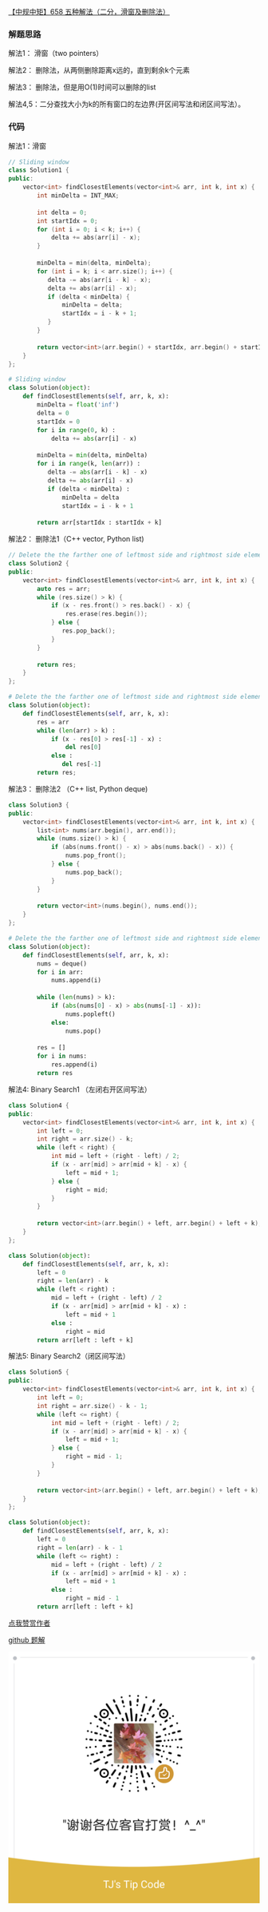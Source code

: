 [【中规中矩】658 五种解法（二分，滑窗及删除法）](https://leetcode-cn.com/problems/find-k-closest-elements/solution/zhong-gui-zhong-ju-san-chong-jie-fa-er-fen-hua-chu/)

### 解题思路
解法1： 滑窗（two pointers）

解法2： 删除法，从两侧删除距离x远的，直到剩余k个元素

解法3： 删除法，但是用O(1)时间可以删除的list<int>

解法4,5：二分查找大小为k的所有窗口的左边界(开区间写法和闭区间写法）。

### 代码
解法1：滑窗
```cpp []
// Sliding window
class Solution1 {
public:
    vector<int> findClosestElements(vector<int>& arr, int k, int x) {
        int minDelta = INT_MAX;

        int delta = 0;
        int startIdx = 0;
        for (int i = 0; i < k; i++) {
            delta += abs(arr[i] - x);
        }

        minDelta = min(delta, minDelta);
        for (int i = k; i < arr.size(); i++) {
           delta -= abs(arr[i - k] - x); 
           delta += abs(arr[i] - x);
           if (delta < minDelta) {
               minDelta = delta;
               startIdx = i - k + 1;
           }
        }

        return vector<int>(arr.begin() + startIdx, arr.begin() + startIdx + k);
    }
};
```
```python []
# Sliding window
class Solution(object):
    def findClosestElements(self, arr, k, x):
        minDelta = float('inf')
        delta = 0
        startIdx = 0
        for i in range(0, k) :
            delta += abs(arr[i] - x)

        minDelta = min(delta, minDelta)
        for i in range(k, len(arr)) :
           delta -= abs(arr[i - k] - x) 
           delta += abs(arr[i] - x)
           if (delta < minDelta) :
               minDelta = delta
               startIdx = i - k + 1

        return arr[startIdx : startIdx + k]
```

解法2： 删除法1（C++ vector, Python list)
```cpp []
// Delete the the farther one of leftmost side and rightmost side element until k left
class Solution2 {
public:
    vector<int> findClosestElements(vector<int>& arr, int k, int x) {
        auto res = arr;
        while (res.size() > k) {
            if (x - res.front() > res.back() - x) {
                res.erase(res.begin());
            } else {
               res.pop_back();
            }
        }

        return res;
    }
};
```

```python []
# Delete the the farther one of leftmost side and rightmost side element until k left
class Solution(object):
    def findClosestElements(self, arr, k, x):
        res = arr
        while (len(arr) > k) :
            if (x - res[0] > res[-1] - x) :
                del res[0]
            else :
               del res[-1]
        return res;
```

解法3： 删除法2 （C++ list, Python deque)
```cpp []
class Solution3 {
public:
    vector<int> findClosestElements(vector<int>& arr, int k, int x) {
        list<int> nums(arr.begin(), arr.end());
        while (nums.size() > k) {
            if (abs(nums.front() - x) > abs(nums.back() - x)) {
                nums.pop_front();
            } else {
                nums.pop_back();
            }
        }

        return vector<int>(nums.begin(), nums.end());
    }
};
```
```python []
# Delete the the farther one of leftmost side and rightmost side element until k left
class Solution(object):
    def findClosestElements(self, arr, k, x):
        nums = deque()
        for i in arr:
            nums.append(i)

        while (len(nums) > k):
            if (abs(nums[0] - x) > abs(nums[-1] - x)):
                nums.popleft()
            else:
                nums.pop()

        res = []
        for i in nums:
            res.append(i) 
        return res
```

解法4:  Binary Search1 （左闭右开区间写法）
```cpp []
class Solution4 {
public:
    vector<int> findClosestElements(vector<int>& arr, int k, int x) {
        int left = 0;
        int right = arr.size() - k;
        while (left < right) {
            int mid = left + (right - left) / 2;
            if (x - arr[mid] > arr[mid + k] - x) {
                left = mid + 1;
            } else {
                right = mid;
            }
        }

        return vector<int>(arr.begin() + left, arr.begin() + left + k);
    }
};
```
```python []
class Solution(object):
    def findClosestElements(self, arr, k, x):
        left = 0
        right = len(arr) - k
        while (left < right) :
            mid = left + (right - left) / 2
            if (x - arr[mid] > arr[mid + k] - x) :
                left = mid + 1
            else :
                right = mid
        return arr[left : left + k]
```

解法5:  Binary Search2（闭区间写法）
```cpp []
class Solution5 {
public:
    vector<int> findClosestElements(vector<int>& arr, int k, int x) {
        int left = 0;
        int right = arr.size() - k - 1;
        while (left <= right) {
            int mid = left + (right - left) / 2;
            if (x - arr[mid] > arr[mid + k] - x) {
                left = mid + 1;
            } else {
                right = mid - 1;
            }
        }

        return vector<int>(arr.begin() + left, arr.begin() + left + k);
    }
};

```
```python []
class Solution(object):
    def findClosestElements(self, arr, k, x):
        left = 0
        right = len(arr) - k - 1
        while (left <= right) :
            mid = left + (right - left) / 2
            if (x - arr[mid] > arr[mid + k] - x) :
                left = mid + 1
            else :
                right = mid - 1
        return arr[left : left + k]
```

[点我赞赏作者](https://github.com/jyj407/leetcode/blob/master/wechat%20reward%20QRCode.png)

[github 题解](https://github.com/jyj407/leetcode/blob/master/658.md)

![Image](https://github.com/jyj407/leetcode/blob/master/wechat%20reward%20QRCode.png)
